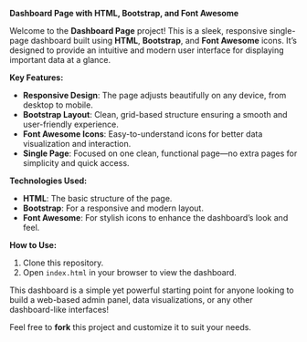 **Dashboard Page with HTML, Bootstrap, and Font Awesome**

Welcome to the **Dashboard Page** project! This is a sleek, responsive single-page dashboard built using **HTML**, **Bootstrap**, and **Font Awesome** icons. It’s designed to provide an intuitive and modern user interface for displaying important data at a glance.

**Key Features:**
- **Responsive Design**: The page adjusts beautifully on any device, from desktop to mobile.
- **Bootstrap Layout**: Clean, grid-based structure ensuring a smooth and user-friendly experience.
- **Font Awesome Icons**: Easy-to-understand icons for better data visualization and interaction.
- **Single Page**: Focused on one clean, functional page—no extra pages for simplicity and quick access.

**Technologies Used:**
- **HTML**: The basic structure of the page.
- **Bootstrap**: For a responsive and modern layout.
- **Font Awesome**: For stylish icons to enhance the dashboard’s look and feel.

**How to Use:**
1. Clone this repository.
2. Open `index.html` in your browser to view the dashboard.

This dashboard is a simple yet powerful starting point for anyone looking to build a web-based admin panel, data visualizations, or any other dashboard-like interfaces!

Feel free to **fork** this project and customize it to suit your needs.
